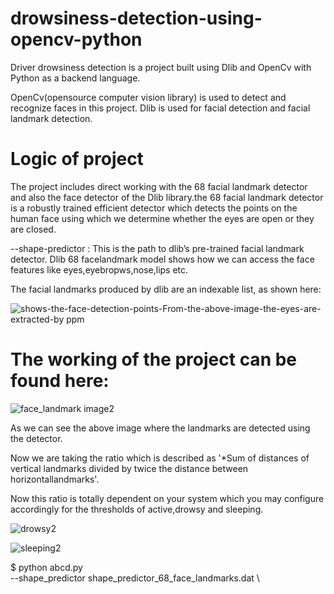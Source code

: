 # drowsiness-detection-using-opencv-python

Driver drowsiness detection is a project built using Dlib and OpenCv with Python as a backend language.

OpenCv(opensource computer vision library) is used to detect and recognize faces in this project.
Dlib is used for facial detection and facial landmark detection.
      
# Logic of project

The project includes direct working with the 68 facial landmark detector and also the face detector of the Dlib library.the 68 facial landmark detector is a robustly trained efficient detector which detects the points on the human face using which we determine whether the eyes are open or they are closed.

--shape-predictor : This is the path to dlib’s pre-trained facial landmark detector.
Dlib 68 facelandmark model shows how we can access the face features like eyes,eyebropws,nose,lips etc.





The facial landmarks produced by dlib are an indexable list, as shown here:



![shows-the-face-detection-points-From-the-above-image-the-eyes-are-extracted-by ppm](https://user-images.githubusercontent.com/105199336/170831070-a341d877-a9df-410a-b8f3-63d7ff91dc44.png)



# The working of the project can be found here:

![face_landmark image2](https://user-images.githubusercontent.com/105199336/170839444-8c4e2edf-5351-49bd-95b0-e2d81905f869.png)

As we can see the above image where the landmarks are detected using the detector.

Now we are taking the ratio which is described as '*Sum of distances of vertical landmarks divided by twice the distance between horizontallandmarks'.

Now this ratio is totally dependent on your system which you may configure accordingly for the thresholds of active,drowsy and sleeping.




![drowsy2](https://user-images.githubusercontent.com/105199336/170839115-facdc74d-8508-4742-bb79-4d61d2f6131b.png)

![sleeping2](https://user-images.githubusercontent.com/105199336/170839358-22bad7dd-6e77-44c0-b380-2b1462151b82.png)

$ python abcd.py \
	--shape_predictor shape_predictor_68_face_landmarks.dat \
